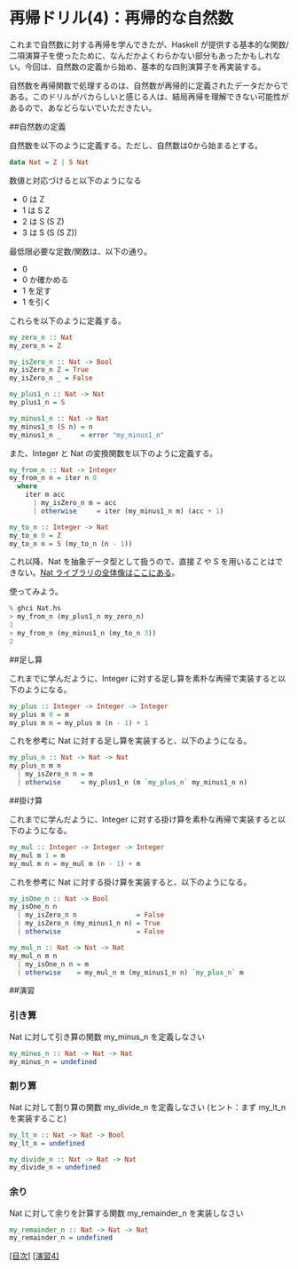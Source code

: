 # 再帰ドリル(4)：再帰的な自然数

これまで自然数に対する再帰を学んできたが、Haskell が提供する基本的な関数/二項演算子を使ったために、なんだかよくわらかない部分もあったかもしれない。今回は、自然数の定義から始め、基本的な四則演算子を再実装する。

自然数を再帰関数で処理するのは、自然数が再帰的に定義されたデータだからである。このドリルがバカらしいと感じる人は、結局再帰を理解できない可能性があるので、あなどらないでいただきたい。

##自然数の定義

自然数を以下のように定義する。ただし、自然数は0から始まるとする。

```haskell
data Nat = Z | S Nat
```

数値と対応づけると以下のようになる

* 0 は Z
* 1 は S Z
* 2 は S (S Z)
* 3 は S (S (S Z))

最低限必要な定数/関数は、以下の通り。

* 0
* 0 か確かめる
* 1 を足す
* 1 を引く

これらを以下のように定義する。

```haskell
my_zero_n :: Nat
my_zero_n = Z

my_isZero_n :: Nat -> Bool
my_isZero_n Z = True
my_isZero_n _ = False

my_plus1_n :: Nat -> Nat
my_plus1_n = S

my_minus1_n :: Nat -> Nat
my_minus1_n (S n) = n
my_minus1_n _     = error "my_minus1_n"
```

また、Integer と Nat の変換関数を以下のように定義する。

```haskell
my_from_n :: Nat -> Integer
my_from_n n = iter n 0
  where
    iter m acc
      | my_isZero_n m = acc
      | otherwise     = iter (my_minus1_n m) (acc + 1)

my_to_n :: Integer -> Nat
my_to_n 0 = Z
my_to_n n = S (my_to_n (n - 1))
```

これ以降、Nat を抽象データ型として扱うので、直接 Z や S を用いることはできない。[Nat ライブラリの全体像はここにある](../exercise/Nat.hs)。

使ってみよう。

```haskell
% ghci Nat.hs
> my_from_n (my_plus1_n my_zero_n)
1
> my_from_n (my_minus1_n (my_to_n 3))
2
```

##足し算

これまでに学んだように、Integer に対する足し算を素朴な再帰で実装すると以下のようになる。

```haskell
my_plus :: Integer -> Integer -> Integer
my_plus m 0 = m
my_plus m n = my_plus m (n - 1) + 1
```

これを参考に Nat に対する足し算を実装すると、以下のようになる。

```haskell
my_plus_n :: Nat -> Nat -> Nat
my_plus_n m n
  | my_isZero_n n = m
  | otherwise     = my_plus1_n (m `my_plus_n` my_minus1_n n)
```

##掛け算

これまでに学んだように、Integer に対する掛け算を素朴な再帰で実装すると以下のようになる。

```haskell
my_mul :: Integer -> Integer -> Integer
my_mul m 1 = m
my_mul m n = my_mul m (n - 1) + m
```

これを参考に Nat に対する掛け算を実装すると、以下のようになる。

```haskell
my_isOne_n :: Nat -> Bool
my_isOne_n n
  | my_isZero_n n               = False
  | my_isZero_n (my_minus1_n n) = True
  | otherwise                   = False

my_mul_n :: Nat -> Nat -> Nat
my_mul_n m n
  | my_isOne_n n = m
  | otherwise    = my_mul_n m (my_minus1_n n) `my_plus_n` m
```

##演習

### 引き算

Nat に対して引き算の関数 my_minus_n を定義しなさい

```haskell
my_minus_n :: Nat -> Nat -> Nat
my_minus_n = undefined
```

### 割り算

Nat に対して割り算の関数 my_divide_n を定義しなさい (ヒント：まず my_lt_n を実装すること)

```haskell
my_lt_n :: Nat -> Nat -> Bool
my_lt_n = undefined

my_divide_n :: Nat -> Nat -> Nat
my_divide_n = undefined
```

### 余り

Nat に対して余りを計算する関数 my_remainder_n を実装しなさい

```haskell
my_remainder_n :: Nat -> Nat -> Nat
my_remainder_n = undefined
```

[[目次]](../README.md) [[演習4]](../exercise/4.hs)
